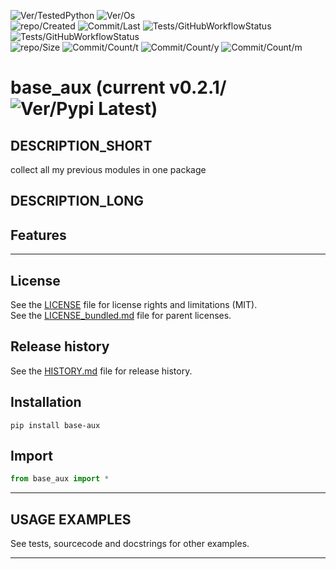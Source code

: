![Ver/TestedPython](https://img.shields.io/pypi/pyversions/base_aux)
![Ver/Os](https://img.shields.io/badge/os_development-Windows-blue)  
![repo/Created](https://img.shields.io/github/created-at/centroid457/base_aux)
![Commit/Last](https://img.shields.io/github/last-commit/centroid457/base_aux)
![Tests/GitHubWorkflowStatus](https://github.com/centroid457/base_aux/actions/workflows/test_linux.yml/badge.svg)
![Tests/GitHubWorkflowStatus](https://github.com/centroid457/base_aux/actions/workflows/test_windows.yml/badge.svg)  
![repo/Size](https://img.shields.io/github/repo-size/centroid457/base_aux)
![Commit/Count/t](https://img.shields.io/github/commit-activity/t/centroid457/base_aux)
![Commit/Count/y](https://img.shields.io/github/commit-activity/y/centroid457/base_aux)
![Commit/Count/m](https://img.shields.io/github/commit-activity/m/centroid457/base_aux)

# base_aux (current v0.2.1/![Ver/Pypi Latest](https://img.shields.io/pypi/v/base_aux?label=pypi%20latest))

## DESCRIPTION_SHORT
collect all my previous modules in one package

## DESCRIPTION_LONG



## Features


********************************************************************************
## License
See the [LICENSE](LICENSE) file for license rights and limitations (MIT).  
See the [LICENSE_bundled.md](LICENSE_bundled.md) file for parent licenses.  


## Release history
See the [HISTORY.md](HISTORY.md) file for release history.  


## Installation
```commandline
pip install base-aux
```


## Import
```python
from base_aux import *
```


********************************************************************************
## USAGE EXAMPLES
See tests, sourcecode and docstrings for other examples.  

********************************************************************************

